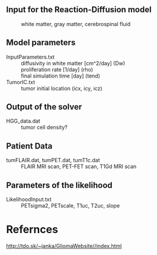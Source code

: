 ## Input for the Reaction-Diffusion model
<dl>
  <dt><CSF.dat, GM.dat, WM.dat</dt>
  <dd>white matter, gray matter,  cerebrospinal fluid</dd>
</dl>

## Model parameters
<dl>
  <dt>InputParameters.txt</dt>
  <dd> diffusivity in white matter [cm^2/day] (Dw) <br>
       proliferation rate [1/day] (rho) <br>
       final simulation time [day] (tend)
  </dd>
  
  <dt>TumorIC.txt</dt>
  <dd>tumor initial location (icx, icy, icz)</dd>
</dl>

## Output of the solver
<dl>
  <dt>HGG_data.dat</dt>
  <dd>tumor cell density?</dd>
</dl>

## Patient Data
<dl>
  <dt>tumFLAIR.dat, tumPET.dat, tumT1c.dat</dt>
  <dd>FLAIR MRI scan, PET-FET scan, T1Gd MRI scan</dd>
</dl>

## Parameters of the likelihood
<dl>
  <dt>LikelihoodInput.txt</dt>
  <dd>PETsigma2, PETscale, T1uc, T2uc, slope</dd>
</dl>

# Refernces

<http://tdo.sk/~janka/GliomaWebsite//index.html>

